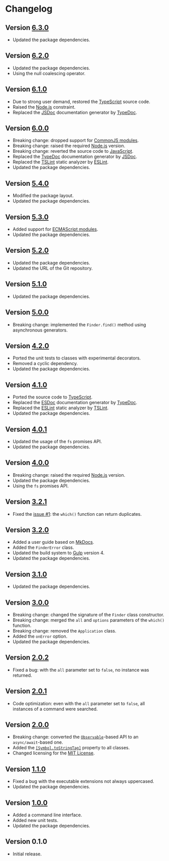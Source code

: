 # Changelog

## Version [6.3.0](https://github.com/cedx/which.js/compare/v6.2.0...v6.3.0)
- Updated the package dependencies.

## Version [6.2.0](https://github.com/cedx/which.js/compare/v6.1.0...v6.2.0)
- Updated the package dependencies.
- Using the null coalescing operator.

## Version [6.1.0](https://github.com/cedx/which.js/compare/v6.0.0...v6.1.0)
- Due to strong user demand, restored the [TypeScript](https://www.typescriptlang.org) source code.
- Raised the [Node.js](https://nodejs.org) constraint.
- Replaced the [JSDoc](https://jsdoc.app) documentation generator by [TypeDoc](https://typedoc.org).

## Version [6.0.0](https://github.com/cedx/which.js/compare/v5.4.0...v6.0.0)
- Breaking change: dropped support for [CommonJS modules](https://nodejs.org/api/modules.html).
- Breaking change: raised the required [Node.js](https://nodejs.org) version.
- Breaking change: reverted the source code to [JavaScript](https://developer.mozilla.org/en-US/docs/Web/JavaScript).
- Replaced the [TypeDoc](https://typedoc.org) documentation generator by [JSDoc](https://jsdoc.app).
- Replaced the [TSLint](https://palantir.github.io/tslint) static analyzer by [ESLint](https://eslint.org).
- Updated the package dependencies.

## Version [5.4.0](https://github.com/cedx/which.js/compare/v5.3.0...v5.4.0)
- Modified the package layout.
- Updated the package dependencies.

## Version [5.3.0](https://github.com/cedx/which.js/compare/v5.2.0...v5.3.0)
- Added support for [ECMAScript modules](https://nodejs.org/api/esm.html).
- Updated the package dependencies.

## Version [5.2.0](https://github.com/cedx/which.js/compare/v5.1.0...v5.2.0)
- Updated the package dependencies.
- Updated the URL of the Git repository.

## Version [5.1.0](https://github.com/cedx/which.js/compare/v5.0.0...v5.1.0)
- Updated the package dependencies.

## Version [5.0.0](https://github.com/cedx/which.js/compare/v4.2.0...v5.0.0)
- Breaking change: implemented the `Finder.find()` method using asynchronous generators.

## Version [4.2.0](https://github.com/cedx/which.js/compare/v4.1.0...v4.2.0)
- Ported the unit tests to classes with experimental decorators.
- Removed a cyclic dependency.
- Updated the package dependencies.

## Version [4.1.0](https://github.com/cedx/which.js/compare/v4.0.1...v4.1.0)
- Ported the source code to [TypeScript](https://www.typescriptlang.org).
- Replaced the [ESDoc](https://esdoc.org) documentation generator by [TypeDoc](https://typedoc.org).
- Replaced the [ESLint](https://eslint.org) static analyzer by [TSLint](https://palantir.github.io/tslint).
- Updated the package dependencies.

## Version [4.0.1](https://github.com/cedx/which.js/compare/v4.0.0...v4.0.1)
- Updated the usage of the `fs` promises API.
- Updated the package dependencies.

## Version [4.0.0](https://github.com/cedx/which.js/compare/v3.2.1...v4.0.0)
- Breaking change: raised the required [Node.js](https://nodejs.org) version.
- Updated the package dependencies.
- Using the `fs` promises API.

## Version [3.2.1](https://github.com/cedx/which.js/compare/v3.2.0...v3.2.1)
- Fixed the [issue #1](https://github.com/cedx/which.js/issues/1): the `which()` function can return duplicates.

## Version [3.2.0](https://github.com/cedx/which.js/compare/v3.1.0...v3.2.0)
- Added a user guide based on [MkDocs](http://www.mkdocs.org).
- Added the `FinderError` class.
- Updated the build system to [Gulp](https://gulpjs.com) version 4.
- Updated the package dependencies.

## Version [3.1.0](https://github.com/cedx/which.js/compare/v3.0.0...v3.1.0)
- Updated the package dependencies.

## Version [3.0.0](https://github.com/cedx/which.js/compare/v2.0.2...v3.0.0)
- Breaking change: changed the signature of the `Finder` class constructor.
- Breaking change: merged the `all` and `options` parameters of the `which()` function.
- Breaking change: removed the `Application` class.
- Added the `onError` option.
- Updated the package dependencies.

## Version [2.0.2](https://github.com/cedx/which.js/compare/v2.0.1...v2.0.2)
- Fixed a bug: with the `all` parameter set to `false`, no instance was returned.

## Version [2.0.1](https://github.com/cedx/which.js/compare/v2.0.0...v2.0.1)
- Code optimization: even with the `all` parameter set to `false`, all instances of a command were searched.

## Version [2.0.0](https://github.com/cedx/which.js/compare/v1.1.0...v2.0.0)
- Breaking change: converted the [`Observable`](http://reactivex.io/intro.html)-based API to an `async/await`-based one.
- Added the [`[Symbol.toStringTag]`](https://developer.mozilla.org/en-US/docs/Web/JavaScript/Reference/Global_Objects/Symbol/toStringTag) property to all classes.
- Changed licensing for the [MIT License](https://opensource.org/licenses/MIT).

## Version [1.1.0](https://github.com/cedx/which.js/compare/v1.0.0...v1.1.0)
- Fixed a bug with the executable extensions not always uppercased.
- Updated the package dependencies.

## Version [1.0.0](https://github.com/cedx/which.js/compare/v0.1.0...v1.0.0)
- Added a command line interface.
- Added new unit tests.
- Updated the package dependencies.

## Version 0.1.0
- Initial release.
